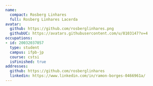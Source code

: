 ```yaml
---
name:
  compact: Rosberg Linhares
  full: Rosberg Linhares Lacerda
avatar:
  github: https://github.com/rosberglinhares.png
  githubUC: https://avatars.githubusercontent.com/u/8103147?v=4
occupations:
- id: 20032037057
  type: student
  campus: ifpb-jp
  course: cstsi
  isFinished: true
addresses:
  github: https://github.com/rosberglinhares
  linkedin: https://www.linkedin.com/in/ramon-borges-0466961a/
---
```

